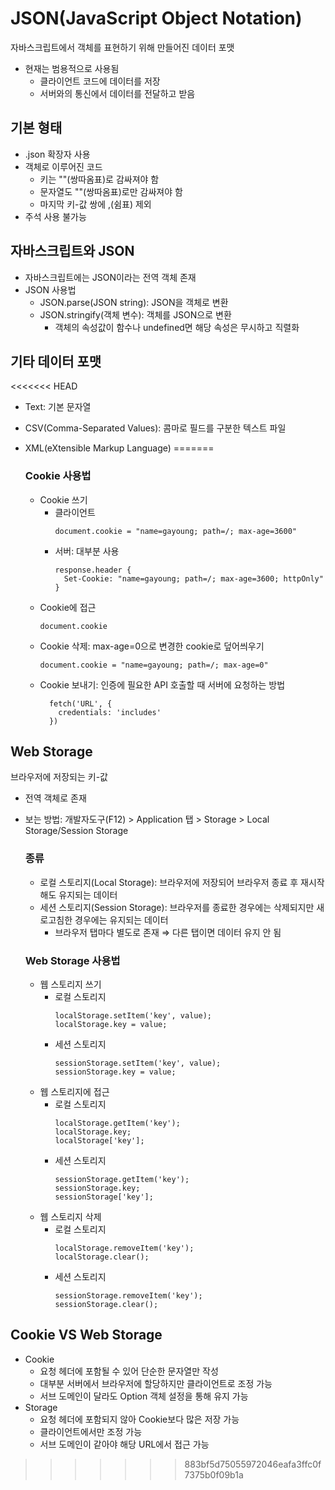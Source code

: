 # JSON(JavaScript Object Notation)

자바스크립트에서 객체를 표현하기 위해 만들어진 데이터 포맷

- 현재는 범용적으로 사용됨
  - 클라이언트 코드에 데이터를 저장
  - 서버와의 통신에서 데이터를 전달하고 받음

## 기본 형태

- .json 확장자 사용
- 객체로 이루어진 코드
  - 키는 ""(쌍따옴표)로 감싸져야 함
  - 문자열도 ""(쌍따옴표)로만 감싸져야 함
  - 마지막 키-값 쌍에 ,(쉼표) 제외
- 주석 사용 불가능

## 자바스크립트와 JSON

- 자바스크립트에는 JSON이라는 전역 객체 존재
- JSON 사용법
  - JSON.parse(JSON string): JSON을 객체로 변환
  - JSON.stringify(객체 변수): 객체를 JSON으로 변환
    - 객체의 속성값이 함수나 undefined면 해당 속성은 무시하고 직렬화

## 기타 데이터 포맷

<<<<<<< HEAD
- Text: 기본 문자열
- CSV(Comma-Separated Values): 콤마로 필드를 구분한 텍스트 파일
- XML(eXtensible Markup Language)
=======
  ### Cookie 사용법

  - Cookie 쓰기
    - 클라이언트
      ```
      document.cookie = "name=gayoung; path=/; max-age=3600"
      ```
    - 서버: 대부분 사용
      ```
      response.header {
        Set-Cookie: "name=gayoung; path=/; max-age=3600; httpOnly"
      }
      ```
  - Cookie에 접근
    ```
    document.cookie
    ```
  - Cookie 삭제: max-age=0으로 변경한 cookie로 덮어씌우기
    ```
    document.cookie = "name=gayoung; path=/; max-age=0"
    ```
  - Cookie 보내기: 인증에 필요한 API 호출할 때 서버에 요청하는 방법
    ```
      fetch('URL', {
        credentials: 'includes'
      })
    ```

## Web Storage

브라우저에 저장되는 키-값

- 전역 객체로 존재
- 보는 방법: 개발자도구(F12) > Application 탭 > Storage > Local Storage/Session Storage

  ### 종류

  - 로컬 스토리지(Local Storage): 브라우저에 저장되어 브라우저 종료 후 재시작해도 유지되는 데이터
  - 세션 스토리지(Session Storage): 브라우저를 종료한 경우에는 삭제되지만 새로고침한 경우에는 유지되는 데이터
    - 브라우저 탭마다 별도로 존재 ⇒ 다른 탭이면 데이터 유지 안 됨

  ### Web Storage 사용법

  - 웹 스토리지 쓰기
    - 로컬 스토리지
      ```
      localStorage.setItem('key', value);
      localStorage.key = value;
      ```
    - 세션 스토리지
      ```
      sessionStorage.setItem('key', value);
      sessionStorage.key = value;
      ```
  - 웹 스토리지에 접근
    - 로컬 스토리지
      ```
      localStorage.getItem('key');
      localStorage.key;
      localStorage['key'];
      ```
    - 세션 스토리지
      ```
      sessionStorage.getItem('key');
      sessionStorage.key;
      sessionStorage['key'];
      ```
  - 웹 스토리지 삭제
    - 로컬 스토리지
      ```
      localStorage.removeItem('key');
      localStorage.clear();
      ```
    - 세션 스토리지
      ```
      sessionStorage.removeItem('key');
      sessionStorage.clear();
      ```

## Cookie VS Web Storage

- Cookie
  - 요청 헤더에 포함될 수 있어 단순한 문자열만 작성
  - 대부분 서버에서 브라우저에 할당하지만 클라이언트로 조정 가능
  - 서브 도메인이 달라도 Option 객체 설정을 통해 유지 가능
- Storage
  - 요청 헤더에 포함되지 않아 Cookie보다 많은 저장 가능
  - 클라이언트에서만 조정 가능
  - 서브 도메인이 같아야 해당 URL에서 접근 가능
>>>>>>> 883bf5d75055972046eafa3ffc0f7375b0f09b1a
